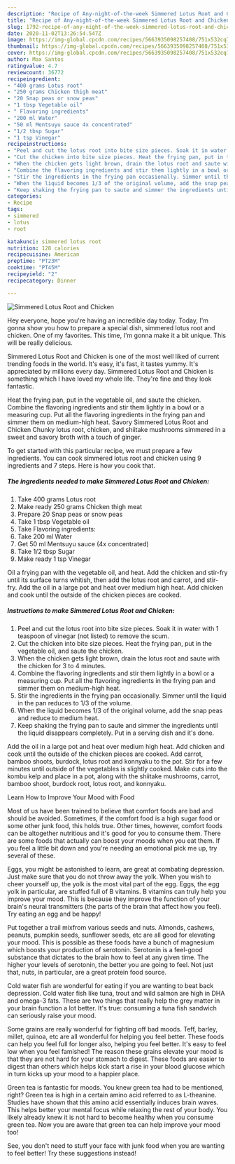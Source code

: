 ```yaml
---
description: "Recipe of Any-night-of-the-week Simmered Lotus Root and Chicken"
title: "Recipe of Any-night-of-the-week Simmered Lotus Root and Chicken"
slug: 1792-recipe-of-any-night-of-the-week-simmered-lotus-root-and-chicken
date: 2020-11-02T13:26:54.547Z
image: https://img-global.cpcdn.com/recipes/5663935098257408/751x532cq70/simmered-lotus-root-and-chicken-recipe-main-photo.jpg
thumbnail: https://img-global.cpcdn.com/recipes/5663935098257408/751x532cq70/simmered-lotus-root-and-chicken-recipe-main-photo.jpg
cover: https://img-global.cpcdn.com/recipes/5663935098257408/751x532cq70/simmered-lotus-root-and-chicken-recipe-main-photo.jpg
author: Max Santos
ratingvalue: 4.7
reviewcount: 36772
recipeingredient:
- "400 grams Lotus root"
- "250 grams Chicken thigh meat"
- "20 Snap peas or snow peas"
- "1 tbsp Vegetable oil"
- " Flavoring ingredients"
- "200 ml Water"
- "50 ml Mentsuyu sauce 4x concentrated"
- "1/2 tbsp Sugar"
- "1 tsp Vinegar"
recipeinstructions:
- "Peel and cut the lotus root into bite size pieces. Soak it in water with 1 teaspoon of vinegar (not listed) to remove the scum."
- "Cut the chicken into bite size pieces. Heat the frying pan, put in the vegetable oil, and saute the chicken."
- "When the chicken gets light brown, drain the lotus root and saute with the chicken for 3 to 4 minutes."
- "Combine the flavoring ingredients and stir them lightly in a bowl or a measuring cup. Put all the  flavoring ingredients in the frying pan and simmer them on medium-high heat."
- "Stir the ingredients in the frying pan occasionally. Simmer until the liquid in the pan reduces to 1/3 of the volume."
- "When the liquid becomes 1/3 of the original volume, add the snap peas and reduce to medium heat."
- "Keep shaking the frying pan to saute and simmer the ingredients until the liquid disappears completely. Put in a serving dish and it&#39;s done."
categories:
- Recipe
tags:
- simmered
- lotus
- root

katakunci: simmered lotus root 
nutrition: 128 calories
recipecuisine: American
preptime: "PT23M"
cooktime: "PT45M"
recipeyield: "2"
recipecategory: Dinner

---
```



![Simmered Lotus Root and Chicken](https://img-global.cpcdn.com/recipes/5663935098257408/751x532cq70/simmered-lotus-root-and-chicken-recipe-main-photo.jpg)

Hey everyone, hope you're having an incredible day today. Today, I'm gonna show you how to prepare a special dish, simmered lotus root and chicken. One of my favorites. This time, I'm gonna make it a bit unique. This will be really delicious.

Simmered Lotus Root and Chicken is one of the most well liked of current trending foods in the world. It's easy, it's fast, it tastes yummy. It's appreciated by millions every day. Simmered Lotus Root and Chicken is something which I have loved my whole life. They're fine and they look fantastic.

Heat the frying pan, put in the vegetable oil, and saute the chicken. Combine the flavoring ingredients and stir them lightly in a bowl or a measuring cup. Put all the flavoring ingredients in the frying pan and simmer them on medium-high heat. Savory Simmered Lotus Root and Chicken Chunky lotus root, chicken, and shiitake mushrooms simmered in a sweet and savory broth with a touch of ginger.


To get started with this particular recipe, we must prepare a few ingredients. You can cook simmered lotus root and chicken using 9 ingredients and 7 steps. Here is how you cook that.

<!--inarticleads1-->

##### The ingredients needed to make Simmered Lotus Root and Chicken:

1. Take 400 grams Lotus root
1. Make ready 250 grams Chicken thigh meat
1. Prepare 20 Snap peas or snow peas
1. Take 1 tbsp Vegetable oil
1. Take  Flavoring ingredients:
1. Take 200 ml Water
1. Get 50 ml Mentsuyu sauce (4x concentrated)
1. Take 1/2 tbsp Sugar
1. Make ready 1 tsp Vinegar


Oil a frying pan with the vegetable oil, and heat. Add the chicken and stir-fry until its surface turns whitish, then add the lotus root and carrot, and stir-fry. Add the oil in a large pot and heat over medium high heat. Add chicken and cook until the outside of the chicken pieces are cooked. 

<!--inarticleads2-->

##### Instructions to make Simmered Lotus Root and Chicken:

1. Peel and cut the lotus root into bite size pieces. Soak it in water with 1 teaspoon of vinegar (not listed) to remove the scum.
1. Cut the chicken into bite size pieces. Heat the frying pan, put in the vegetable oil, and saute the chicken.
1. When the chicken gets light brown, drain the lotus root and saute with the chicken for 3 to 4 minutes.
1. Combine the flavoring ingredients and stir them lightly in a bowl or a measuring cup. Put all the  flavoring ingredients in the frying pan and simmer them on medium-high heat.
1. Stir the ingredients in the frying pan occasionally. Simmer until the liquid in the pan reduces to 1/3 of the volume.
1. When the liquid becomes 1/3 of the original volume, add the snap peas and reduce to medium heat.
1. Keep shaking the frying pan to saute and simmer the ingredients until the liquid disappears completely. Put in a serving dish and it&#39;s done.


Add the oil in a large pot and heat over medium high heat. Add chicken and cook until the outside of the chicken pieces are cooked. Add carrot, bamboo shoots, burdock, lotus root and konnyaku to the pot. Stir for a few minutes until outside of the vegetables is slightly cooked. Make cuts into the kombu kelp and place in a pot, along with the shiitake mushrooms, carrot, bamboo shoot, burdock root, lotus root, and konnyaku. 

Learn How to Improve Your Mood with Food


Most of us have been trained to believe that comfort foods are bad and should be avoided. Sometimes, if the comfort food is a high sugar food or some other junk food, this holds true. Other times, however, comfort foods can be altogether nutritious and it's good for you to consume them. There are some foods that actually can boost your moods when you eat them. If you feel a little bit down and you're needing an emotional pick me up, try several of these.

Eggs, you might be astonished to learn, are great at combating depression. Just make sure that you do not throw away the yolk. When you wish to cheer yourself up, the yolk is the most vital part of the egg. Eggs, the egg yolk in particular, are stuffed full of B vitamins. B vitamins can truly help you improve your mood. This is because they improve the function of your brain's neural transmitters (the parts of the brain that affect how you feel). Try eating an egg and be happy!

Put together a trail mixfrom various seeds and nuts. Almonds, cashews, peanuts, pumpkin seeds, sunflower seeds, etc are all good for elevating your mood. This is possible as these foods have a bunch of magnesium which boosts your production of serotonin. Serotonin is a feel-good substance that dictates to the brain how to feel at any given time. The higher your levels of serotonin, the better you are going to feel. Not just that, nuts, in particular, are a great protein food source.

Cold water fish are wonderful for eating if you are wanting to beat back depression. Cold water fish like tuna, trout and wild salmon are high in DHA and omega-3 fats. These are two things that really help the grey matter in your brain function a lot better. It's true: consuming a tuna fish sandwich can seriously raise your mood. 

Some grains are really wonderful for fighting off bad moods. Teff, barley, millet, quinoa, etc are all wonderful for helping you feel better. These foods can help you feel full for longer also, helping you feel better. It's easy to feel low when you feel famished! The reason these grains elevate your mood is that they are not hard for your stomach to digest. These foods are easier to digest than others which helps kick start a rise in your blood glucose which in turn kicks up your mood to a happier place.

Green tea is fantastic for moods. You knew green tea had to be mentioned, right? Green tea is high in a certain amino acid referred to as L-theanine. Studies have shown that this amino acid essentially induces brain waves. This helps better your mental focus while relaxing the rest of your body. You likely already knew it is not hard to become healthy when you consume green tea. Now you are aware that green tea can help improve your mood too!

See, you don't need to stuff your face with junk food when you are wanting to feel better! Try  these suggestions  instead!

